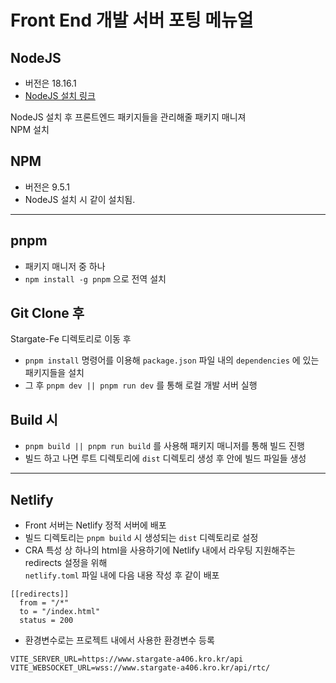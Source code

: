 # Front End 개발 서버 포팅 메뉴얼
## NodeJS
- 버전은 18.16.1
- [NodeJS 설치 링크](https://nodejs.org/download/release/v18.16.1/)

NodeJS 설치 후 프론트엔드 패키지들을 관리해줄 패키지 매니져  
NPM 설치
## NPM
- 버전은 9.5.1
- NodeJS 설치 시 같이 설치됨.

---
## pnpm
- 패키지 매니저 중 하나
- ```npm install -g pnpm``` 으로 전역 설치

## Git Clone 후
Stargate-Fe 디렉토리로 이동 후
- ```pnpm install``` 명령어를 이용해 `package.json` 파일 내의 `dependencies` 에 있는 패키지들을 설치
- 그 후 `pnpm dev || pnpm run dev` 를 통해 로컬 개발 서버 실행

## Build 시
- `pnpm build || pnpm run build` 를 사용해 패키지 매니저를 통해 빌드 진행
- 빌드 하고 나면 루트 디렉토리에 `dist` 디렉토리 생성 후 안에 빌드 파일들 생성

---
## Netlify
- Front 서버는 Netlify 정적 서버에 배포
- 빌드 디렉토리는 `pnpm build` 시 생성되는 `dist` 디렉토리로 설정
- CRA 특성 상 하나의 html을 사용하기에 Netlify 내에서 라우팅 지원해주는 redirects 설정을 위해  
`netlify.toml` 파일 내에 다음 내용 작성 후 같이 배포
```
[[redirects]]
  from = "/*"
  to = "/index.html"
  status = 200
```
- 환경변수로는 프로젝트 내에서 사용한 환경변수 등록
```
VITE_SERVER_URL=https://www.stargate-a406.kro.kr/api
VITE_WEBSOCKET_URL=wss://www.stargate-a406.kro.kr/api/rtc/
```